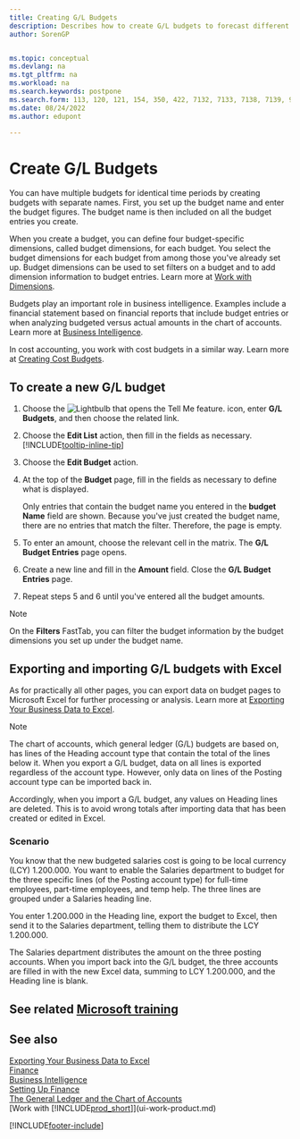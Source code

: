 ```yaml
---
title: Creating G/L Budgets
description: Describes how to create G/L budgets to forecast different financial activities and assign dimensions for business intelligence purposes.
author: SorenGP


ms.topic: conceptual
ms.devlang: na
ms.tgt_pltfrm: na
ms.workload: na
ms.search.keywords: postpone
ms.search.form: 113, 120, 121, 154, 350, 422, 7132, 7133, 7138, 7139, 9203, 9219, 9239, 9373, 9374
ms.date: 08/24/2022
ms.author: edupont

---
```

# Create G/L Budgets

You can have multiple budgets for identical time periods by creating budgets with separate names. First, you set up the budget name and enter the budget figures. The budget name is then included on all the budget entries you create.  

When you create a budget, you can define four budget-specific dimensions, called budget dimensions, for each budget. You select the budget dimensions for each budget from among those you've already set up. Budget dimensions can be used to set filters on a budget and to add dimension information to budget entries. Learn more at [Work with Dimensions](finance-dimensions.md).

Budgets play an important role in business intelligence. Examples include a financial statement based on financial reports that include budget entries or when analyzing budgeted versus actual amounts in the chart of accounts. Learn more at [Business Intelligence](bi.md).

In cost accounting, you work with cost budgets in a similar way. Learn more at [Creating Cost Budgets](finance-create-cost-budgets.md).  

## To create a new G/L budget

1. Choose the ![Lightbulb that opens the Tell Me feature.](media/ui-search/search_small.png "Tell me what you want to do") icon, enter **G/L Budgets**, and then choose the related link.  
2. Choose the **Edit List** action, then fill in the fields as necessary. [!INCLUDE[tooltip-inline-tip](includes/tooltip-inline-tip_md.md)]  
3. Choose the **Edit Budget** action.
4. At the top of the **Budget** page, fill in the fields as necessary to define what is displayed.  

    Only entries that contain the budget name you entered in the **budget Name** field are shown. Because you've just created the budget name, there are no entries that match the filter. Therefore, the page is empty.  
5. To enter an amount, choose the relevant cell in the matrix. The **G/L Budget Entries** page opens.  
6. Create a new line and fill in the **Amount** field. Close the **G/L Budget Entries** page.  
7. Repeat steps 5 and 6 until you've entered all the budget amounts.  

> [!NOTE]  
> On the **Filters** FastTab, you can filter the budget information by the budget dimensions you set up under the budget name.

## Exporting and importing G/L budgets with Excel

As for practically all other pages, you can export data on budget pages to Microsoft Excel for further processing or analysis. Learn more at [Exporting Your Business Data to Excel](about-export-data.md).

> [!NOTE]
> The chart of accounts, which general ledger (G/L) budgets are based on, has lines of the Heading account type that contain the total of the lines below it. When you export a G/L budget, data on all lines is exported regardless of the account type. However, only data on lines of the Posting account type can be imported back in. 

Accordingly, when you import a G/L budget, any values on Heading lines are deleted. This is to avoid wrong totals after importing data that has been created or edited in Excel.

### Scenario

You know that the new budgeted salaries cost is going to be local currency (LCY) 1.200.000. You want to enable the Salaries department to budget for the three specific lines (of the Posting account type) for full-time employees, part-time employees, and temp help. The three lines are grouped under a Salaries heading line.

You enter 1.200.000 in the Heading line, export the budget to Excel, then send it to the Salaries department, telling them to distribute the LCY 1.200.000.

The Salaries department distributes the amount on the three posting accounts. When you import back into the G/L budget, the three accounts are filled in with the new Excel data, summing to LCY 1.200.000, and the Heading line is blank.

## See related [Microsoft training](/training/modules/budgets-exchange-rates-dynamics-365-business-central/index)

## See also

[Exporting Your Business Data to Excel](about-export-data.md)  
[Finance](finance.md)  
[Business Intelligence](bi.md)  
[Setting Up Finance](finance-setup-finance.md)  
[The General Ledger and the Chart of Accounts](finance-general-ledger.md)  
[Work with [!INCLUDE[prod_short](includes/prod_short.md)]](ui-work-product.md)  

[!INCLUDE[footer-include](includes/footer-banner.md)]
